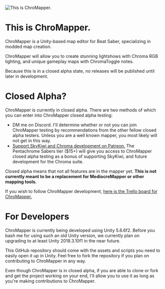 ![This is ChroMapper.](https://i.imgur.com/fnhMWRe.png)

# This is ChroMapper.
ChroMapper is a Unity-based map editor for Beat Saber, specializing in modded map creation.

ChroMapper will allow you to create stunning lightshows with Chroma RGB lighting, and unique gameplay maps with ChromaToggle notes.

Because this is in a closed alpha state, no releases will be published until later in development.

# Closed Alpha?
ChroMapper is currently in closed alpha. There are two methods of which you can enter into ChroMapper closed alpha testing:
- DM me on Discord. I'll determine whether or not you can join ChroMapper testing by recommendations from the other fellow closed alpha testers. Unless you are a well known mapper, you most likely will not get in this way.
- [Support SkyKiwi and Chroma development on Patreon.](https://www.patreon.com/Chroma) The Pentachrome Sabers tier ($15+) will give you access to ChroMapper closed alpha testing as a bonus of supporting SkyKiwi, and future development for the Chroma suite. 

Closed alpha means that not all features are in the mapper yet. **This is not currently meant to be a replacement for MediocreMapper or other mapping tools.**

If you wish to follow ChroMapper development, [here is the Trello board for ChroMapper.](https://trello.com/b/j2ikcHZh/chromapper-development)

# For Developers
ChroMapper is currently being developed using Unity 5.6.6f2. Before you bash me for using such an old Unity version, we currently plan on upgrading to at least Unity 2018.3.10f1 in the near future.

This GitHub repository should come with the assets and scripts you need to easily open it up in Unity. Feel free to fork the repository if you plan on contributing to ChroMapper in any way.

Even though ChroMapper is in closed alpha, if you are able to clone or fork and get the project working on your end, I'll allow you to use it as long as you're making contributions to ChroMapper.
